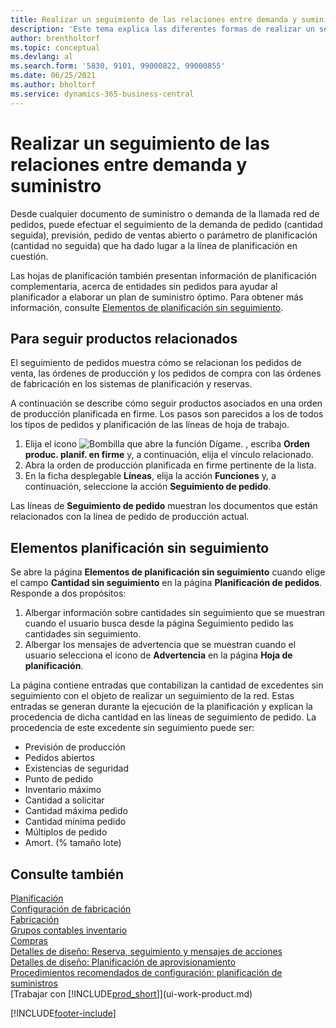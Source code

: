 ```yaml
---
title: Realizar un seguimiento de las relaciones entre demanda y suministro
description: 'Este tema explica las diferentes formas de realizar un seguimiento de las relaciones entre la oferta y la demanda, como el seguimiento de elementos vinculados y el tratamiento de elementos de planificación sin seguimiento.'
author: brentholtorf
ms.topic: conceptual
ms.devlang: al
ms.search.form: '5830, 9101, 99000822, 99000855'
ms.date: 06/25/2021
ms.author: bholtorf
ms.service: dynamics-365-business-central
---
```

# Realizar un seguimiento de las relaciones entre demanda y suministro

Desde cualquier documento de suministro o demanda de la llamada red de pedidos, puede efectuar el seguimiento de la demanda de pedido (cantidad seguida), previsión, pedido de ventas abierto o parámetro de planificación (cantidad no seguida) que ha dado lugar a la línea de planificación en cuestión.

Las hojas de planificación también presentan información de planificación complementaria, acerca de entidades sin pedidos para ayudar al planificador a elaborar un plan de suministro óptimo. Para obtener más información, consulte [Elementos de planificación sin seguimiento](production-how-track-demand-supply.md#untracked-planning-elements).

## Para seguir productos relacionados
El seguimiento de pedidos muestra cómo se relacionan los pedidos de venta, las órdenes de producción y los pedidos de compra con las órdenes de fabricación en los sistemas de planificación y reservas.

A continuación se describe cómo seguir productos asociados en una orden de producción planificada en firme. Los pasos son parecidos a los de todos los tipos de pedidos y planificación de las líneas de hoja de trabajo.

1. Elija el icono ![Bombilla que abre la función Dígame.](media/ui-search/search_small.png "Dígame qué desea hacer") , escriba **Orden produc. planif. en firme** y, a continuación, elija el vínculo relacionado.
2. Abra la orden de producción planificada en firme pertinente de la lista.
3. En la ficha desplegable **Líneas**, elija la acción **Funciones** y, a continuación, seleccione la acción **Seguimiento de pedido**.

Las líneas de **Seguimiento de pedido** muestran los documentos que están relacionados con la línea de pedido de producción actual.

## Elementos planificación sin seguimiento
Se abre la página **Elementos de planificación sin seguimiento** cuando elige el campo **Cantidad sin seguimiento** en la página **Planificación de pedidos**. Responde a dos propósitos:

1. Albergar información sobre cantidades sin seguimiento que se muestran cuando el usuario busca desde la página Seguimiento pedido las cantidades sin seguimiento.
2. Albergar los mensajes de advertencia que se muestran cuando el usuario selecciona el icono de **Advertencia** en la página **Hoja de planificación**.

La página contiene entradas que contabilizan la cantidad de excedentes sin seguimiento con el objeto de realizar un seguimiento de la red. Estas entradas se generan durante la ejecución de la planificación y explican la procedencia de dicha cantidad en las líneas de seguimiento de pedido. La procedencia de este excedente sin seguimiento puede ser:

- Previsión de producción
- Pedidos abiertos
- Existencias de seguridad
- Punto de pedido
- Inventario máximo
- Cantidad a solicitar
- Cantidad máxima pedido
- Cantidad mínima pedido
- Múltiplos de pedido
- Amort. (% tamaño lote)

## Consulte también  
[Planificación](production-planning.md)   
[Configuración de fabricación](production-configure-production-processes.md)  
[Fabricación](production-manage-manufacturing.md)    
[Grupos contables inventario](inventory-manage-inventory.md)  
[Compras](purchasing-manage-purchasing.md)  
[Detalles de diseño: Reserva, seguimiento y mensajes de acciones](design-details-reservation-order-tracking-and-action-messaging.md)  
[Detalles de diseño: Planificación de aprovisionamiento](design-details-supply-planning.md)   
[Procedimientos recomendados de configuración: planificación de suministros](setup-best-practices-supply-planning.md)  
[Trabajar con [!INCLUDE[prod_short](includes/prod_short.md)]](ui-work-product.md)


[!INCLUDE[footer-include](includes/footer-banner.md)]